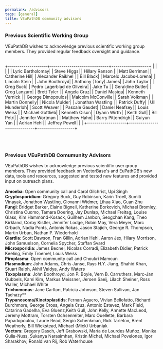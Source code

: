 ```yaml
---
permalink: /advisors
tags: [general]
title: VEuPathDB community advisors
---
```

<div class="static-content">

<h3>Previous Scientific Working Group</h3>
VEuPathDB wishes to acknowledge previous scientific working group members. They provided regular feedback oversight and guidance.<br><br>


+--------------------+------------------------------+-------------------+
|                    |                              |                   |
| Lyric Bartholomay| | Steve Higgs|                 | Hillary Ranson    |
| Matt Berriman|     | Catherine Hill|              | Alexander Raikhel |
| Bill Black|        | Marcelo Jacobs-Lorena|       | Lincoln Stein     |
| John Boothroyd|    | Anthony (Tony) James|        | John Taylor       |
| Greg Buck|         | Pedro Lagerblad de Oliveira| | Jake Tu           |
| Geraldine Butler|  | Greg Lanzaro|                | Brett Tyler       |
| Angela Cruz|       | Daniel Masiga|               | Kenneth Vernick   |
| George Dimopoulos| | Malcolm McConville|          | Sarah Volkman     |
| Martin Donnelly|   | Nicola Mulder|               | Jonathan Wastling |
| Patrick Duffy|     | Ull Munderloh|               | Scott Weaver      |
| Pascale Gaudet|    | Daniel Neafsey|              | Louis Weiss       |
| Michael Gottlieb|  | Kenneth Olson|               | Dyann Wirth       |
| Keith Gull|        | Bill Petri|                  | Jennifer Wortman  |
| Matthew Hahn|      | Barry Pittendrigh|           | Guiyun Yan        |
| Adrian Hehl|       | Jeffrey Powell|              |                   |
+--------------------+------------------------------+-------------------+




<br><br>

<h3>Previous VEuPathDB Comumunity Advisors</h3>

VEuPathDB wishes to acknowledge previous scientific user group members. They provided feedback on VectorBase's and EuPathDB’s new data, tools and resources, suggested and tested new features and provided input on outreach plans.  <br><br>
<b>Amoeba</b>: Open community call and Carol Gilchrist, Upi Singh<br>
<b>Cryptosporidium</b>: Gregory Buck, Guy Robinson, Karin Troell, Sumiti Vinayak, Jonathon Wastling, Giovanni Widmer, Lihua Xiao, Guan Zhu<br>
<b>Fungi</b>: Bridget Barker, Elaine Bignell, Katherine Borkovich, Michael Bromley, Christina Cuomo, Tamara Doering, Jay Dunlap, Michael Freitag, Louise Glass, Kim Hammond-Kosack, Guilhem Janbon, Seogchan Kang, Theo Kirkland, Corby Kistler, Jennifer Lodge, Robin May, Vera Meyer, Marc Orbach, Nadia Ponts, Antonis Rokas, Jason Stajich, George R. Thompson, Martin Urban, Nathan P. Wiederhold<br>
<b>Giardia</b>: Scott Dawson, Fran Gillin, Adrian Hehl, Aaron Jex, Hilary Morrison, John Samuelson, Cornelia Spycher, Staffan Svard <br>
<b>Microsporidia</b>: James Becnel, Nicolas Corradi, Elizabeth Didier,  Patrick Keeling, Emily Troemel, Louis Weiss<br>
<b>Piroplasma</b>: Open community call and Choukri Mamoun<br>
<b>Plasmodium</b>: John Adams, Chris Janse, Rays H.Y. Jiang, Shahid Khan, Stuart Ralph, Akhil Vaidya, Andy Waters<br>
<b>Toxoplasma</b>: John Boothroyd, Jon P. Boyle, Vern B. Carruthers, Marc-Jan Gubbels, Kami Kim, 
Markus Meissner, Jeroen Saeij, Lilach Sheiner, Ross Waller, Michael White<br>
<b>Trichomonas</b>: Jane Carlton, Patricia Johnson, Steven Sullivan, Jan Tachazy**<br>
<b>Trypanosoma/Kinetoplastids</b>: Fernan Aguero, Vivian Bellofatto, Richard Burchmore, George Cross, Angela Cruz, Antonio Estevez, Mark Field, Catarina Gadelha, Eva Gluenz,Keith Gull, John Kelly, Annette MacLeod, Jeremy Mottram, Torsten Ochsenreiter, Marc Ouellette, Barbara Papadopoulou, Laurie Read, Sergio Schenkman, Rick Tarleton, Brent Weatherly, Bill Wickstead, Michael (Mick) Urbaniak <br>
<b>Vectors</b>: Gregory Dasch, Jeff Grabowski, María de Lourdes Muñoz, Monika Gulia-Nuss, Sukanya Narasimhan, Kristin Michel, Michael Povelones, Igor Sharakhov, Ronald van Rij, Rob Waterhouse


</div>

